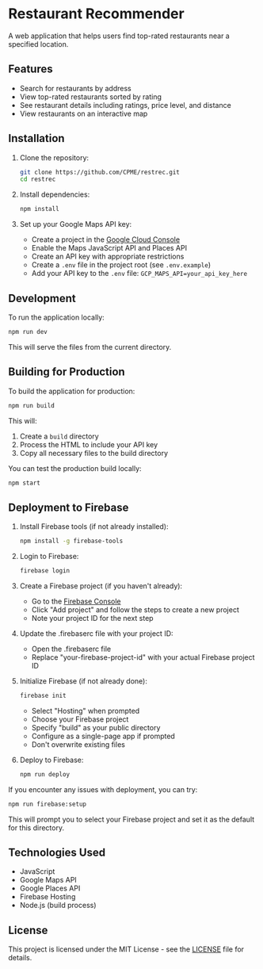 # Restaurant Recommender

A web application that helps users find top-rated restaurants near a specified location.

## Features

- Search for restaurants by address
- View top-rated restaurants sorted by rating
- See restaurant details including ratings, price level, and distance
- View restaurants on an interactive map

## Installation

1. Clone the repository:
   ```bash
   git clone https://github.com/CPME/restrec.git
   cd restrec
   ```

2. Install dependencies:
   ```bash
   npm install
   ```

3. Set up your Google Maps API key:
   - Create a project in the [Google Cloud Console](https://console.cloud.google.com/)
   - Enable the Maps JavaScript API and Places API
   - Create an API key with appropriate restrictions
   - Create a `.env` file in the project root (see `.env.example`)
   - Add your API key to the `.env` file: `GCP_MAPS_API=your_api_key_here`

## Development

To run the application locally:

```bash
npm run dev
```

This will serve the files from the current directory.

## Building for Production

To build the application for production:

```bash
npm run build
```

This will:
1. Create a `build` directory
2. Process the HTML to include your API key
3. Copy all necessary files to the build directory

You can test the production build locally:

```bash
npm start
```

## Deployment to Firebase

1. Install Firebase tools (if not already installed):
   ```bash
   npm install -g firebase-tools
   ```

2. Login to Firebase:
   ```bash
   firebase login
   ```

3. Create a Firebase project (if you haven't already):
   - Go to the [Firebase Console](https://console.firebase.google.com/)
   - Click "Add project" and follow the steps to create a new project
   - Note your project ID for the next step

4. Update the .firebaserc file with your project ID:
   - Open the .firebaserc file
   - Replace "your-firebase-project-id" with your actual Firebase project ID

5. Initialize Firebase (if not already done):
   ```bash
   firebase init
   ```
   - Select "Hosting" when prompted
   - Choose your Firebase project
   - Specify "build" as your public directory
   - Configure as a single-page app if prompted
   - Don't overwrite existing files

6. Deploy to Firebase:
   ```bash
   npm run deploy
   ```

If you encounter any issues with deployment, you can try:
```bash
npm run firebase:setup
```
This will prompt you to select your Firebase project and set it as the default for this directory.

## Technologies Used

- JavaScript
- Google Maps API
- Google Places API
- Firebase Hosting
- Node.js (build process)

## License

This project is licensed under the MIT License - see the [LICENSE](LICENSE) file for details.
